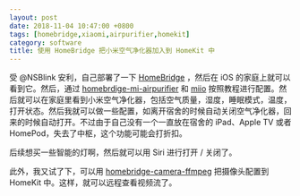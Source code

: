 ```yaml
---
layout: post
date: 2018-11-04 10:47:00 +0800
tags: [homebridge,xiaomi,airpurifier,homekit]
category: software
title: 使用 HomeBridge 把小米空气净化器加入到 HomeKit 中
---
```


受 @NSBlink 安利，自己部署了一下 [HomeBridge](https://github.com/nfarina/homebridge) ，然后在 iOS 的家庭上就可以看到它。然后，通过 [homebrdige-mi-airpurifier](https://www.npmjs.com/package/homebridge-mi-airpurifier) 和 [miio](https://github.com/aholstenson/miio) 按照教程进行配置。然后就可以在家庭里看到小米空气净化器，包括空气质量，湿度，睡眠模式，温度，打开状态。然后我就可以做一些配置，如离开宿舍的时候自动关闭空气净化器，回来的时候自动打开。不过由于自己没有一个一直放在宿舍的 iPad、Apple TV 或者 HomePod，失去了中枢，这个功能可能会打折扣。

后续想买一些智能的灯啊，然后就可以用 Siri 进行打开 / 关闭了。

此外，我又试了下，可以用 [homebridge-camera-ffmpeg](https://github.com/KhaosT/homebridge-camera-ffmpeg) 把摄像头配置到 HomeKit 中。这样，就可以远程查看视频流了。